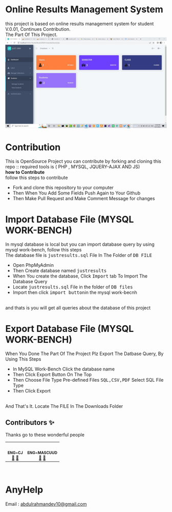 # Online Results Management System
this project is based on online results management system for student<br>
V.0.01, Continues Contribution. <br>
The Part Of This Project.
![](/Results/thumb.jpg)

# Contribution
This is OpenSource Project you can contribute by forking and cloning this repo :: required tools is ( PHP , MYSQL, JQUERY-AJAX AND JS) <br>
<b>how to Contribute</b><br>
follow this steps to contribute<br>
<ul>
<li>Fork and clone this repository to your computer</li>
<li>Then When You Add Some Fields Push Again to Your Github</li>
<li>Then Make Pull Request and Make Comment Message for changes</li>
</ul>

#  Import Database File (MYSQL WORK-BENCH)
In mysql database is local but you can import database query by using mysql work-bench,
follow this steps<br>
The database file is  <kbd>justresults.sql</kbd> File In The Folder of <kbd>DB FILE</kbd>
<ul>
<li>Open PhpMyAdmin</li>
<li>Then Create database named <kbd>justresults</kbd></li>
<li>When You create the database, Click <kbd>Import</kbd> tab To Import The Database Query</li>
<li>Locate <kbd>justresults.sql</kbd> File in the folder of <kbd>DB files</kbd></li>
<li>Import then click <kbd>import button</kbd>in the mysql work-becnh</li>
</ul><br>
and thats is you will get all queries about the database of this project


#  Export Database File (MYSQL WORK-BENCH)
When You Done The Part Of The Project Plz Export The Datbase Query, 
By Using This Steps<br>
<ul>
<li>In MySQL Work-Bench Click the database name</li>
<li>Then Click Export Button On The Top</li>
<li>Then Choose File Type Pre-defined Files <kbd>SQL,CSV,PDF</kbd> Select SQL File Type</li>
<li>Then Click Export</li>
</ul><br>
And That's It.  Locate The FILE In The Downloads Folder 

## Contributors ✨
Thanks go to these wonderful people
<table>
  <tr>
    <td align="center"><a href="https://github.com/ENG-CJ"><img src="https://avatars.githubusercontent.com/u/77126546?v=4" width="100px;" alt=""/><br /><sub><b>ENG-CJ</b></sub></a><br /><a href="#Q" title="Answering Questions">💬</a> <a href="https://eng-cj.github.io/Hackthon-Dev/" title="Protfolio">📖</a>

 <td align="center"><a href="https://github.com/mascuudgithup"><img src="https://avatars.githubusercontent.com/u/108215018?s=100&v=4" width="100px;" alt=""/><br /><sub><b>ENG-MASCUUD</b></sub></a><br /><a href="#SoftwareDeveloper-NoDocs" title="Documentation">📖</a> <a href="#NoPortfolio" title="Review My portfolio">👀</a></td>  
  </tr>
 </table><br>
  
# AnyHelp
Email : abdulrahmandev10@gmail.com
